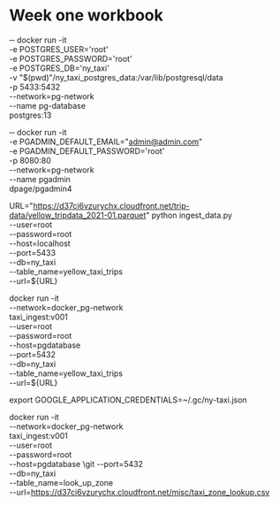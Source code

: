# Week one workbook


─ docker run -it \
  -e POSTGRES_USER='root' \
  -e POSTGRES_PASSWORD='root' \
  -e POSTGRES_DB='ny_taxi' \
  -v "$(pwd)"/ny_taxi_postgres_data:/var/lib/postgresql/data \
  -p 5433:5432 \
  --network=pg-network \
  --name pg-database \
  postgres:13


─ docker run -it \
  -e PGADMIN_DEFAULT_EMAIL="admin@admin.com" \
  -e PGADMIN_DEFAULT_PASSWORD='root' \
  -p 8080:80 \
  --network=pg-network \
  --name pgadmin \
  dpage/pgadmin4


URL="https://d37ci6vzurychx.cloudfront.net/trip-data/yellow_tripdata_2021-01.parquet"
python ingest_data.py \
  --user=root \
  --password=root \
  --host=localhost \
  --port=5433 \
  --db=ny_taxi \
  --table_name=yellow_taxi_trips \
  --url=${URL}

docker run -it \
  --network=docker_pg-network \
  taxi_ingest:v001 \
  --user=root \
  --password=root \
  --host=pgdatabase \
  --port=5432 \
  --db=ny_taxi \
  --table_name=yellow_taxi_trips \
  --url=${URL}

export GOOGLE_APPLICATION_CREDENTIALS=~/.gc/ny-taxi.json

docker run -it \
  --network=docker_pg-network \
  taxi_ingest:v001 \
  --user=root \
  --password=root \
  --host=pgdatabase \git
  --port=5432 \
  --db=ny_taxi \
  --table_name=look_up_zone \
  --url=https://d37ci6vzurychx.cloudfront.net/misc/taxi_zone_lookup.csv